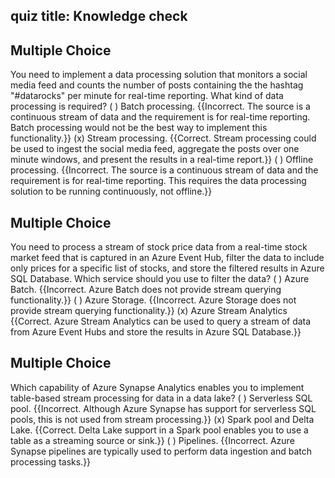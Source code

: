 ## quiz title: Knowledge check 

## Multiple Choice

You need to implement a data processing solution that monitors a social media feed and counts the number of posts containing the the hashtag "#datarocks" per minute for real-time reporting. What kind of data processing is required?
( ) Batch processing. {{Incorrect. The source is a continuous stream of data and the requirement is for real-time reporting. Batch processing would not be the best way to implement this functionality.}}
(x) Stream processing. {{Correct. Stream processing could be used to ingest the social media feed, aggregate the posts over one minute windows, and present the results in a real-time report.}}
( ) Offline processing. {{Incorrect. The source is a continuous stream of data and the requirement is for real-time reporting. This requires the data processing solution to be running continuously, not offline.}}

## Multiple Choice 

You need to process a stream of stock price data from a real-time stock market feed that is captured in an Azure Event Hub, filter the data to include only prices for a specific list of stocks, and store the filtered results in Azure SQL Database. Which service should you use to filter the data?
( ) Azure Batch. {{Incorrect. Azure Batch does not provide stream querying functionality.}}
( ) Azure Storage. {{Incorrect. Azure Storage does not provide stream querying functionality.}}
(x) Azure Stream Analytics {{Correct. Azure Stream Analytics can be used to query a stream of data from Azure Event Hubs and store the results in Azure SQL Database.}}

## Multiple Choice 

Which capability of Azure Synapse Analytics enables you to implement table-based stream processing for data in a data lake?
( ) Serverless SQL pool. {{Incorrect. Although Azure Synapse has support for serverless SQL pools, this is not used from stream processing.}}
(x) Spark pool and Delta Lake. {{Correct. Delta Lake support in a Spark pool enables you to use a table as a streaming source or sink.}}
( ) Pipelines. {{Incorrect. Azure Synapse pipelines are typically used to perform data ingestion and batch processing tasks.}}
